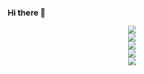 ### Hi there 👋

<!--
**Rev-RoastedDuck/Rev-RoastedDuck** is a ✨ _special_ ✨ repository because its `README.md` (this file) appears on your GitHub profile.

Here are some ideas to get you started:

- 🔭 I’m currently working on ...
- 🌱 I’m currently learning ...
- 👯 I’m looking to collaborate on ...
- 🤔 I’m looking for help with ...
- 💬 Ask me about ...
- 📫 How to reach me: ...
- 😄 Pronouns: ...
- ⚡ Fun fact: ...
-->
<div align="center"> <img src="https://github-readme-stats.vercel.app/api/top-langs/?username=Rev-RoastedDuck&hide_title=true&hide_border=true&layout=compact&langs_count=6&text_color=000&icon_color=fff&bg_color=0,52fa5a,4dfcff,c64dff&theme=graywhite" /> </div>


<div align="center"> <img src="https://visitor-badge.glitch.me/badge?page_id=Rev-RoastedDuck" /> </div>

<div align="center"> <img src="https://activity-graph.herokuapp.com/graph?username=Rev-RoastedDuck&theme=xcode" /> </div>

<div align="center"> <img src="https://github-readme-streak-stats.herokuapp.com/?user=Rev-RoastedDuck" /> </div>

<div align="center"> <img src="https://stats.justsong.cn/api/csdn?id=Rev-RoastedDuck"> </div>

